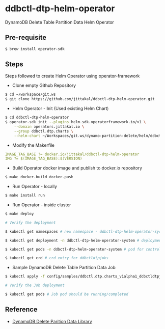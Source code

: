 # ddbctl-dtp-helm-operator

DynamoDB Delete Table Partition Data Helm Operator

## Pre-requisite

```bash
$ brew install operator-sdk
```

## Steps

Steps followed to create Helm Operator using operator-framework

- Clone empty Github Repository

```bash
$ cd ~/workspace/git.ws
$ git clone https://github.com/jittakal/ddbctl-dtp-helm-operator.git
```

- Helm Operator - Init (Used existing Helm Chart)

```bash
$ cd ddbctl-dtp-helm-operator
$ operator-sdk init --plugins helm.sdk.operatorframework.io/v1 \
    --domain operators.jittakal.io \
    --group ddbctl.dtp.charts \
    --helm-chart ~/Workspaces/git.ws/dynamo-partition-delete/helm/ddbctl-dtp-job/
```

- Modify the Makerfile

```yaml
IMAGE_TAG_BASE ?= docker.io/jittakal/ddbctl-dtp-helm-operator
IMG ?= $(IMAGE_TAG_BASE):$(VERSION)
```

- Build Operator docker image and publish to docker.io repository

```bash
$ make docker-build docker-push
```

- Run Operator - locally

```bash
$ make install run
```
- Run Operator - inside cluster

```bash
$ make deploy

# Verify the deployment

$ kubectl get namespaces # new namespace - ddbctl-dtp-helm-operator-system

$ kubectl get deployment -n ddbctl-dtp-helm-operator-system # deployment for controller manager

$ kubectl get pods -n ddbctl-dtp-helm-operator-system # pod for controller-manager

$ kubectl get crd # crd entry for ddbctldtpjobs
```

- Sample DynamoDB Delete Table Partition Data Job

```bash
$ kubectl apply -f config/samples/ddbctl.dtp.charts_v1alpha1_ddbctldtpjob.yaml

# Verify the Job deployment

$ kubectl get pods # Job pod should be running/completed
```

## Reference

- [DynamoDB Delete Parition Data Library](https://github.com/jittakal/dynamo-partition-delete)
